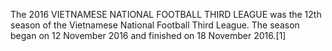 The 2016 VIETNAMESE NATIONAL FOOTBALL THIRD LEAGUE was the 12th season of the Vietnamese National Football Third League. The season began on 12 November 2016 and finished on 18 November 2016.[1]

